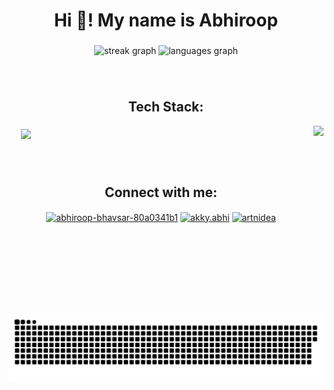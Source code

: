 <h1 align="center">Hi 👋! My name is Abhiroop </h1>

###

<div align="center">
  <img src="https://streak-stats.demolab.com?user=akky20&locale=en&mode=daily&theme=dracula&hide_border=false&border_radius=5" height="150" alt="streak graph"  />
  <img src="https://github-readme-stats.vercel.app/api/top-langs?username=akky20&locale=en&hide_title=false&layout=compact&card_width=320&langs_count=5&theme=dracula&hide_border=false" height="150" alt="languages graph"  />
</div>

###
<br>
<h2 align="center">Tech Stack:</h2>

<img align="right" height="300" src="https://user-images.githubusercontent.com/74038190/225813708-98b745f2-7d22-48cf-9150-083f1b00d6c9.gif"  />

###

  <p align="left" style="margin-left: 20px;" >
  <a href="https://skillicons.dev">
    <img src="https://skillicons.dev/icons?i=c,cpp,css,django,docker,express,figma,git,bootstrap,github,html,js,linux,opencv,mysql,nodejs,py,pytorch,react,ros,cmake,tailwind,autocad,tensorflow,gcp&perline=5" />
  </a>
</p>

###
<br>

<h2 align="center">Connect with me:</h2>
<p align="center">
<a href="https://linkedin.com/in/abhiroop-bhavsar-80a0341b1" target="blank"><img align="center" src="https://raw.githubusercontent.com/rahuldkjain/github-profile-readme-generator/master/src/images/icons/Social/linked-in-alt.svg" alt="abhiroop-bhavsar-80a0341b1" height="30" width="40" /></a>
<a href="https://instagram.com/akky.abhi" target="blank"><img align="center" src="https://raw.githubusercontent.com/rahuldkjain/github-profile-readme-generator/master/src/images/icons/Social/instagram.svg" alt="akky.abhi" height="30" width="40" /></a>
<a href="https://www.youtube.com/c/artnidea" target="blank"><img align="center" src="https://raw.githubusercontent.com/rahuldkjain/github-profile-readme-generator/master/src/images/icons/Social/youtube.svg" alt="artnidea" height="30" width="40" /></a>
</p>

###

<br clear="both">

<img src="https://raw.githubusercontent.com/akky20/akky20/output/snake.svg" alt="Snake animation" />

###
